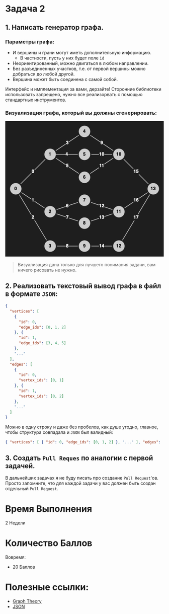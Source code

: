 # Задача 2

## 1. Написать генератор графа.

### Параметры графа:
- И вершины и грани могут иметь дополнительную информацию.
  - В частности, пусть у них будет поле `id`
- Неориентированный, можно двигаться в любом направлении.
- Без разъединенных участков, т.е. от первой вершины можно добраться до любой другой.
- Вершина может быть соединена с самой собой.

Интерфейс и имплементация за вами, дерзайте!
Сторонние библиотеки использовать запрещено, нужно все реализорвать с помощью стандартных инструментов.

### Визуализация графа, который вы должны сгенерировать:
![Graph](./graph.png)

> Визуализация дана только для лучшего понимания задачи, вам ничего рисовать не нужно.

## 2. Реализовать текстовый вывод графа в файл в формате `JSON`:
```json
{
  "vertices": [
    {
      "id": 0,
      "edge_ids": [0, 1, 2]
    }, {
      "id": 1,
      "edge_ids": [3, 4, 5]
    },
    "..."
  ],
  "edges": [
    {
      "id": 0,
      "vertex_ids": [0, 1]
    }, {
      "id": 1,
      "vertex_ids": [0, 2]
    },
    "..."
  ]
}
```

Можно в одну строку и даже без пробелов, как душе угодно, главное, чтобы структура совпадала и `JSON` был валидный:
```json
{ "vertices": [ { "id": 0, "edge_ids": [0, 1, 2] }, "..." ], "edges": [ { "id": 0, "vertex_ids": [0, 1] }, "..." ] }
```

## 3. Создать `Pull Reques` по аналогии с первой задачей.

В дальнейших задачах я не буду писать про создание `Pull Request`'ов. Просто запомните, что для каждой задачи у вас должен быть создан отдельный `Pull Request`.

# Время Выполнения

2 Недели

# Количество Баллов

Вовремя:
- 20 Баллов

# Полезные ссылки:
- [Graph Theory](https://en.wikipedia.org/wiki/Graph_theory)
- [JSON](https://en.wikipedia.org/wiki/JSON)
